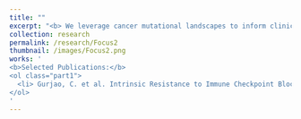 ```yaml
---
title: ""
excerpt: "<b> We leverage cancer mutational landscapes to inform clinical decisions.:</b> Cancer therapies, as well as combinations of them, are being FDA-approved at an increasing rate. Despite being effective for several cancer types, however, their clinical use is encumbered by a high variability in patient response. Studying the mutational landscape of tumors can inform the best course of treatment, as well as predict the aggresiveness of certain cancers."
collection: research
permalink: /research/Focus2
thumbnail: /images/Focus2.png
works: '
<b>Selected Publications:</b> 
<ol class="part1">
  <li> Gurjao, C. et al. Intrinsic Resistance to Immune Checkpoint Blockade in a Mismatch Repair–Deficient Colorectal Cancer. Cancer Immunol Res 7, 1230–1236 (2019). </li>
</ol>
'
---
```

